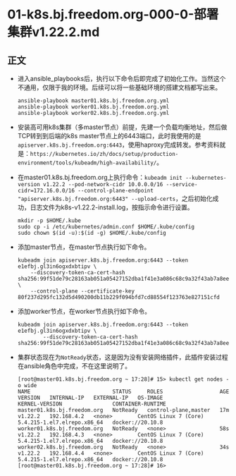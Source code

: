 # 01-k8s.bj.freedom.org-000-0-部署集群v1.22.2.md


## 正文
- 进入ansible_playbooks后，执行以下命令后即完成了初始化工作。当然这个不通用，仅限于我的环境。后续可以将一些基础环境的搭建文档都写出来。
  ```shell
  ansible-playbook master01.k8s.bj.freedom.org.yml
  ansible-playbook worker01.k8s.bj.freedom.org.yml
  ansible-playbook worker02.k8s.bj.freedom.org.yml
  ```

- 安装高可用k8s集群（多master节点）前提，先建一个负载均衡地址，然后做TCP转到到后端的k8s master节点上的6443端口，此时我使用的是`apiserver.k8s.bj.freedom.org:6443`，使用haproxy完成转发。参考资料就是：`https://kubernetes.io/zh/docs/setup/production-environment/tools/kubeadm/high-availability/`。

- 在master01.k8s.bj.freedom.org上执行命令：`kubeadm init --kubernetes-version v1.22.2 --pod-network-cidr 10.0.0.0/16 --service-cidr=172.16.0.0/16 --control-plane-endpoint "apiserver.k8s.bj.freedom.org:6443" --upload-certs`，之后初始化成功，日志文件为k8s-v1.22.2-install.log，按指示命令进行设置。  
    ```shell
    mkdir -p $HOME/.kube 
    sudo cp -i /etc/kubernetes/admin.conf $HOME/.kube/config  
    sudo chown $(id -u):$(id -g) $HOME/.kube/config
    ```
    
- 添加master节点，在master节点执行如下命令。
    ```shell
    kubeadm join apiserver.k8s.bj.freedom.org:6443 --token e1efbj.gl3in6ogxdxbtipv \
        --discovery-token-ca-cert-hash sha256:99f51de79c28163ab051a05427152dba1f41e3a086c68c9a32f43ab7a8ee3bee \
        --control-plane --certificate-key 80f237d295fc132d5d490200db11b229f094bfd7cd88554f123763e827151cfd
    ```

- 添加worker节点，在worker节点执行如下命令。
    ```shell
    kubeadm join apiserver.k8s.bj.freedom.org:6443 --token e1efbj.gl3in6ogxdxbtipv \
            --discovery-token-ca-cert-hash sha256:99f51de79c28163ab051a05427152dba1f41e3a086c68c9a32f43ab7a8ee3bee 
    ```

- 集群状态现在为`NotReady`状态，这是因为没有安装网络插件，此插件安装过程在ansible角色中完成，不在这里说明了。
    ```shell
    [root@master01.k8s.bj.freedom.org ~ 17:28]# 15> kubectl get nodes -o wide
    NAME                          STATUS     ROLES                  AGE   VERSION   INTERNAL-IP   EXTERNAL-IP   OS-IMAGE                KERNEL-VERSION                CONTAINER-RUNTIME
    master01.k8s.bj.freedom.org   NotReady   control-plane,master   17m   v1.22.2   192.168.4.2   <none>        CentOS Linux 7 (Core)   5.4.215-1.el7.elrepo.x86_64   docker://20.10.8
    worker01.k8s.bj.freedom.org   NotReady   <none>                 58s   v1.22.2   192.168.4.3   <none>        CentOS Linux 7 (Core)   5.4.215-1.el7.elrepo.x86_64   docker://20.10.8
    worker02.k8s.bj.freedom.org   NotReady   <none>                 34s   v1.22.2   192.168.4.4   <none>        CentOS Linux 7 (Core)   5.4.215-1.el7.elrepo.x86_64   docker://20.10.8
    [root@master01.k8s.bj.freedom.org ~ 17:28]# 16> 
    ```